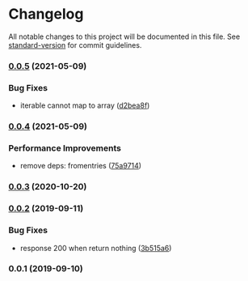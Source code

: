 # Changelog

All notable changes to this project will be documented in this file. See [standard-version](https://github.com/conventional-changelog/standard-version) for commit guidelines.

### [0.0.5](https://www.github.com/Val-istar-Guo/pika/compare/v0.0.4...v0.0.5) (2021-05-09)


### Bug Fixes

* iterable cannot map to array ([d2bea8f](https://www.github.com/Val-istar-Guo/pika/commit/d2bea8f252d797ecb001b4ee11ee3c621587ea99))

### [0.0.4](https://www.github.com/Val-istar-Guo/pika/compare/v0.0.3...v0.0.4) (2021-05-09)


### Performance Improvements

* remove deps: fromentries ([75a9714](https://www.github.com/Val-istar-Guo/pika/commit/75a9714980a168cb74ad7ccd748dc17ab9377751))

### [0.0.3](https://github.com/Val-istar-Guo/pika/compare/v0.0.2...v0.0.3) (2020-10-20)

### [0.0.2](https://github.com/Val-istar-Guo/pika/compare/v0.0.1...v0.0.2) (2019-09-11)


### Bug Fixes

* response 200 when return nothing ([3b515a6](https://github.com/Val-istar-Guo/pika/commit/3b515a6))



### 0.0.1 (2019-09-10)
